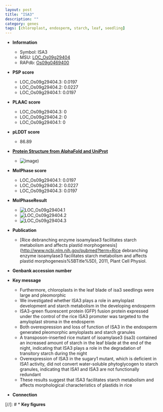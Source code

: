 ```yaml
---
layout: post
title: "ISA3"
description: ""
category: genes
tags: [chloroplast, endosperm, starch, leaf, seedling]
---
```


* **Information**  
    + Symbol: ISA3  
    + MSU: [LOC_Os09g29404](http://rice.plantbiology.msu.edu/cgi-bin/ORF_infopage.cgi?orf=LOC_Os09g29404)  
    + RAPdb: [Os09g0469400](http://rapdb.dna.affrc.go.jp/viewer/gbrowse_details/irgsp1?name=Os09g0469400)  

* **PSP score**  
    + LOC_Os09g29404.3: 0.0197 
    + LOC_Os09g29404.2: 0.0227 
    + LOC_Os09g29404.1: 0.0197 

* **PLAAC score**  
    + LOC_Os09g29404.3: 0 
    + LOC_Os09g29404.2: 0 
    + LOC_Os09g29404.1: 0 

* **pLDDT score**
    + 86.89

* **[Protein Structure from AlphaFold and UniProt](https://www.uniprot.org/uniprotkb/B9G434/entry#structure)**
    + ![image](https://ricepsp.github.io/images/B/AF-B9G434-F1.png))

* **MolPhase score**
    + LOC_Os09g29404.1: 0.0197
    + LOC_Os09g29404.2: 0.0227
    + LOC_Os09g29404.3: 0.0197

* **MolPhaseResult**
    + ![LOC_Os09g29404.1](https://ricepsp.github.io/pictures/LOC_Os09g/LOC_Os09g29404.1.png)
    + ![LOC_Os09g29404.2](https://ricepsp.github.io/pictures/LOC_Os09g/LOC_Os09g29404.2.png)
    + ![LOC_Os09g29404.3](https://ricepsp.github.io/pictures/LOC_Os09g/LOC_Os09g29404.3.png)

* **Publication**  
    + [Rice debranching enzyme isoamylase3 facilitates starch metabolism and affects plastid morphogenesis](http://www.ncbi.nlm.nih.gov/pubmed?term=Rice debranching enzyme isoamylase3 facilitates starch metabolism and affects plastid morphogenesis%5BTitle%5D), 2011, Plant Cell Physiol.

* **Genbank accession number**  

* **Key message**  
    + Furthermore, chloroplasts in the leaf blade of isa3 seedlings were large and pleomorphic
    + We investigated whether ISA3 plays a role in amyloplast development and starch metabolism in the developing endosperm
    + ISA3-green fluorescent protein (GFP) fusion protein expressed under the control of the rice ISA3 promoter was targeted to the amyloplast stroma in the endosperm
    + Both overexpression and loss of function of ISA3 in the endosperm generated pleomorphic amyloplasts and starch granules
    + A transposon-inserted rice mutant of isoamylase3 (isa3) contained an increased amount of starch in the leaf blade at the end of the night, indicating that ISA3 plays a role in the degradation of transitory starch during the night
    + Overexpression of ISA3 in the sugary1 mutant, which is deficient in ISA1 activity, did not convert water-soluble phytoglycogen to starch granules, indicating that ISA1 and ISA3 are not functionally redundant
    + These results suggest that ISA3 facilitates starch metabolism and affects morphological characteristics of plastids in rice

* **Connection**  

[//]: # * **Key figures**  


